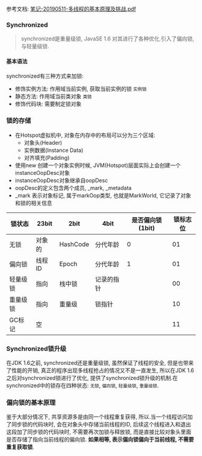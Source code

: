 参考文档: [笔记-20190511-多线程的基本原理及挑战.pdf](source/笔记-20190511-多线程的基本原理及挑战.pdf) 

### Synchronized

> synchronized是重量级锁, JavaSE 1.6 对其进行了各种优化.引入了偏向锁, 与轻量级锁.

#### 基本语法

synchronized有三种方式来加锁:

* 修饰实例方法: 作用域当前实例, 获取当前实例的锁 `实例锁`
* 静态方法: 作用域当前类对象 `类锁`
* 修饰代码块: 需要制定锁对象

### 锁的存储

* 在Hotspot虚拟机中, 对象在内存中的布局可以分为三个区域:
    * 对象头(Header)
    * 实例数据(Instance Data)
    * 对齐填充(Padding)
* 使用new 创建一个对象实例时候, JVM(Hotspot)层面实际上会创建一个instanceOopDesc对象
* instanceOopDesc对象继承自oopDesc
* oopDesc的定义包含两个成员, _mark, _metadata
* _mark 表示对象标记, 属于markOop类型, 也就是MarkWorld, 它记录了对象和锁的相关信息

| 锁状态   | 23bit  | 2bit     | 4bit       | 是否偏向锁(1bit) | 锁标志位 |
| -------- | ------ | -------- | ---------- | ---------------- | -------- |
| 无锁     | 对象的 | HashCode | 分代年龄   | 0                | 01       |
| 偏向锁   | 线程ID | Epoch    | 分代年龄   | 1                | 01       |
| 轻量级锁 | 指向   | 栈中锁   | 记录的指针 |                  | 00       |
| 重量级锁 | 指向   | 重量级   | 锁指针     |                  | 10       |
| GC标记   | 空     |          |            |                  | 11       |



### Synchronized锁升级

在JDK 1.6之前, synchronized还是重量级锁, 虽然保证了线程的安全, 但是也带来了性能的开销, 真正的程序出现多线程抢占的情况又不是一直发生, 所以在JDK 1.6 之后对synchronized锁进行了优化, 提供了synchronized锁升级的机制.在synchronized中的锁存在四种状态: `无锁`, `偏向锁`, `轻量级锁`, `重量级锁`.

### 偏向锁的基本原理

鉴于大部分情况下, 共享资源多是由同一个线程重复获得,  所以.当一个线程访问加了同步锁的代码块时, 会在对象头中存储当前线程的ID, 后续这个线程进入和退出这段加了同步锁的代码块时, 不需要再次加锁与释放锁, 而是直接比较对象头里面是否存储了指向当前线程的偏向锁. **如果相等, 表示偏向锁偏向于当前线程, 不需要重复获取锁**.





















































